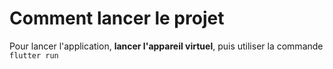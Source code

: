 # Comment lancer le projet

Pour lancer l'application, **lancer l'appareil virtuel**, puis utiliser la commande `flutter run`